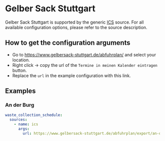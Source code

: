 # Gelber Sack Stuttgart

Gelber Sack Stuttgart is supported by the generic [ICS](/doc/source/ics.md) source. For all available configuration options, please refer to the source description.


## How to get the configuration arguments

- Go to <https://www.gelbersack-stuttgart.de/abfuhrplan/> and select your location.  
- Right click -> copy the url of the `Termine in meinen Kalender eintragen` button.
- Replace the `url` in the example configuration with this link.

## Examples

### An der Burg

```yaml
waste_collection_schedule:
  sources:
    - name: ics
      args:
        url: https://www.gelbersack-stuttgart.de/abfuhrplan/export/an-der-burg?type=201
```

